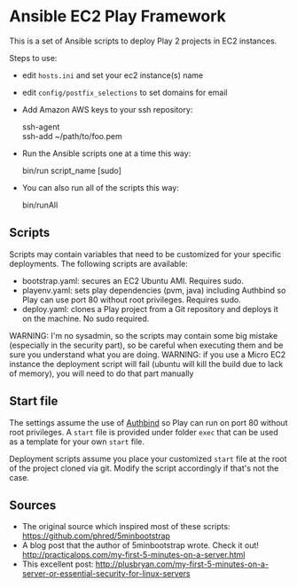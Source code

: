 # Ansible EC2 Play Framework
This is a set of Ansible scripts to deploy Play 2 projects in EC2 instances.

Steps to use:

* edit `hosts.ini` and set your ec2 instance(s) name
* edit `config/postfix_selections` to set domains for email 
* Add Amazon AWS keys to your ssh repository:
 
    ssh-agent    
    ssh-add ~/path/to/foo.pem

* Run the Ansible scripts one at a time this way:

    bin/run script_name [sudo]

* You can also run all of the scripts this way:

    bin/runAll

## Scripts
Scripts may contain variables that need to be customized for your specific deployments. The following scripts are available:

* bootstrap.yaml: secures an EC2 Ubuntu AMI. Requires sudo.
* playenv.yaml: sets play dependencies (pvm, java) including Authbind so Play can use port 80 without root privileges. Requires sudo.
* deploy.yaml: clones a Play project from a Git repository and deploys it on the machine. No sudo required.

WARNING: I'm no sysadmin, so the scripts may contain some big mistake (especially in the security part), so be careful when executing them and be sure you understand what you are doing.
WARNING: if you use a Micro EC2 instance the deployment script will fail (ubuntu will kill the build due to lack of memory), you will need to do that part manually

## Start file
The settings assume the use of [Authbind](http://en.wikipedia.org/wiki/Authbind) so Play can run on port 80 without root privileges. 
A `start` file is provided under folder `exec` that can be used as a template for your own `start` file.

Deployment scripts assume you place your customized `start` file at the root of the project cloned via git. Modify the script accordingly if that's not the case.

## Sources
* The original source which inspired most of these scripts: https://github.com/phred/5minbootstrap
* A blog post that the author of 5minbootstrap wrote. Check it out! http://practicalops.com/my-first-5-minutes-on-a-server.html
* This excellent post: http://plusbryan.com/my-first-5-minutes-on-a-server-or-essential-security-for-linux-servers
